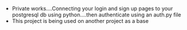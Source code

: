 - Private works....Connecting your login and sign up pages to your postgresql db using python....then authenticate using an auth.py file
- This project is being used on another project as a base
